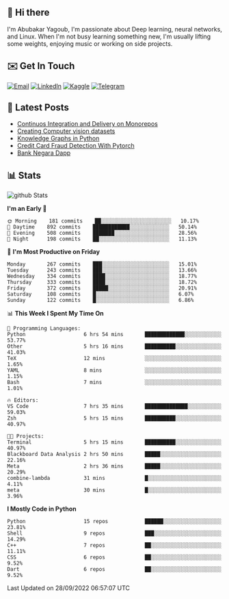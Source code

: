 ## 👋 Hi there

I'm Abubakar Yagoub, I'm passionate about Deep learning, neural networks, and
Linux. When I'm not busy learning something new, I'm usually lifting some
weights, enjoying music or working on side projects.

## ✉️ Get In Touch

[![Email](https://img.shields.io/badge/Email-f1f1f1?style=for-the-badge&logo=gmail&logoColor=0f111a)](mailto:git@blacksuan19.dev)
[![LinkedIn](https://img.shields.io/badge/LinkedIn-0077B5?style=for-the-badge&logo=linkedin&logoColor=white)](https://www.linkedin.com/in/blacksuan19/)
[![Kaggle](https://img.shields.io/badge/Kaggle-5acfff?style=for-the-badge&logo=kaggle&logoColor=white)](http://kaggle.com/abubakaryagob/)
[![Telegram](https://img.shields.io/badge/Telegram-2CA5E0?style=for-the-badge&logo=telegram&logoColor=white)](https://t.me/blacksuan19)

## 📩 Latest Posts

<!-- BLOG-POST-LIST:START -->
- [Continuos Integration and Delivery on Monorepos](http://www.blacksuan19.dev/blog/github-actions-monorepos/)
- [Creating Computer vision datasets](http://www.blacksuan19.dev/blog/creating-datasets/)
- [Knowledge Graphs in Python](http://www.blacksuan19.dev/projects/Knowledge_Graphs/)
- [Credit Card Fraud Detection With Pytorch](http://www.blacksuan19.dev/projects/credit-card-fraud-detection-with-pytorch/)
- [Bank Negara Dapp](http://www.blacksuan19.dev/projects/bank-negara/)
<!-- BLOG-POST-LIST:END -->

## 📊 Stats

![github Stats](https://github-readme-stats.vercel.app/api?username=blacksuan19&theme=github_dark&show_icons=true&count_private=true&custom_title=Github%20Stats&hide_border=true)

<!--START_SECTION:waka-->
**I'm an Early 🐤** 

```text
🌞 Morning    181 commits    ██░░░░░░░░░░░░░░░░░░░░░░░   10.17% 
🌆 Daytime    892 commits    ████████████░░░░░░░░░░░░░   50.14% 
🌃 Evening    508 commits    ███████░░░░░░░░░░░░░░░░░░   28.56% 
🌙 Night      198 commits    ██░░░░░░░░░░░░░░░░░░░░░░░   11.13%

```
📅 **I'm Most Productive on Friday** 

```text
Monday       267 commits    ███░░░░░░░░░░░░░░░░░░░░░░   15.01% 
Tuesday      243 commits    ███░░░░░░░░░░░░░░░░░░░░░░   13.66% 
Wednesday    334 commits    ████░░░░░░░░░░░░░░░░░░░░░   18.77% 
Thursday     333 commits    ████░░░░░░░░░░░░░░░░░░░░░   18.72% 
Friday       372 commits    █████░░░░░░░░░░░░░░░░░░░░   20.91% 
Saturday     108 commits    █░░░░░░░░░░░░░░░░░░░░░░░░   6.07% 
Sunday       122 commits    █░░░░░░░░░░░░░░░░░░░░░░░░   6.86%

```


📊 **This Week I Spent My Time On** 

```text
💬 Programming Languages: 
Python                   6 hrs 54 mins       █████████████░░░░░░░░░░░░   53.77% 
Other                    5 hrs 16 mins       ██████████░░░░░░░░░░░░░░░   41.03% 
TeX                      12 mins             ░░░░░░░░░░░░░░░░░░░░░░░░░   1.65% 
YAML                     8 mins              ░░░░░░░░░░░░░░░░░░░░░░░░░   1.15% 
Bash                     7 mins              ░░░░░░░░░░░░░░░░░░░░░░░░░   1.01%

🔥 Editors: 
VS Code                  7 hrs 35 mins       ██████████████░░░░░░░░░░░   59.03% 
Zsh                      5 hrs 15 mins       ██████████░░░░░░░░░░░░░░░   40.97%

🐱‍💻 Projects: 
Terminal                 5 hrs 15 mins       ██████████░░░░░░░░░░░░░░░   40.97% 
Blackboard Data Analysis 2 hrs 50 mins       █████░░░░░░░░░░░░░░░░░░░░   22.16% 
Meta                     2 hrs 36 mins       █████░░░░░░░░░░░░░░░░░░░░   20.29% 
combine-lambda           31 mins             █░░░░░░░░░░░░░░░░░░░░░░░░   4.11% 
meta                     30 mins             █░░░░░░░░░░░░░░░░░░░░░░░░   3.96%

```

**I Mostly Code in Python** 

```text
Python                   15 repos            ██████░░░░░░░░░░░░░░░░░░░   23.81% 
Shell                    9 repos             ███░░░░░░░░░░░░░░░░░░░░░░   14.29% 
C++                      7 repos             ██░░░░░░░░░░░░░░░░░░░░░░░   11.11% 
CSS                      6 repos             ██░░░░░░░░░░░░░░░░░░░░░░░   9.52% 
Dart                     6 repos             ██░░░░░░░░░░░░░░░░░░░░░░░   9.52%

```



 Last Updated on 28/09/2022 06:57:07 UTC
<!--END_SECTION:waka-->
